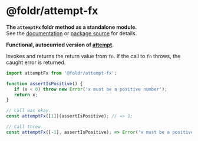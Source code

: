 # @foldr/attempt-fx

**The `attemptFx` foldr method as a standalone module.**    
See the [documentation](http://foldr.com/0.0.0/attempt-fx) or [package source](https:/github.com/CloudVessel/foldr/blob/master/packages/categories/attempt-fx/src/index.js) for details.

**Functional, autocurried version of [attempt](#attempt).**

Invokes and returns the return value from `fn`. If the call to `fn` throws,
the caught error is returned.

```js
import attemptFx from '@foldr/attempt-fx';

function assertIsPositive() {
   if (x < 0) throw new Error('x must be a positive number');
   return x;
}

// Call was okay.
const attemptFx([1])(assertIsPositive); // => 1;

// Call threw.
const attemptFx([-1], assertIsPositive); => Error('x must be a positive number');
```
